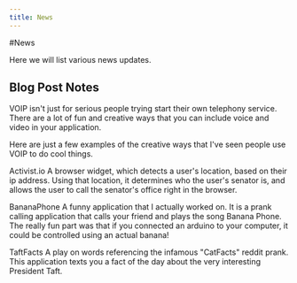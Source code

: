 ```yaml
---
title: News
---
```


#News

Here we will list various news updates.

## Blog Post Notes
VOIP isn't just for serious people trying start their own telephony service.  There are a lot of fun and creative ways that you can include voice and video in your application.

Here are just a few examples of the creative ways that I've seen people use VOIP to do cool things.

Activist.io
A browser widget, which detects a user's location, based on their ip address.  Using that location, it determines who the user's senator is, and allows the user to call the senator's office right in the browser.  

BananaPhone
A funny application that I actually worked on.  It is a prank calling application that calls your friend and plays the song Banana Phone.  The really fun part was that if you connected an arduino to your computer, it could be controlled using an actual banana!

TaftFacts
A play on words referencing the infamous "CatFacts" reddit prank.  This application texts you a fact of the day about the very interesting President Taft.
